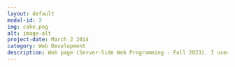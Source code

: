 ```yaml
---
layout: default
modal-id: 2
img: cake.png
alt: image-alt
project-date: March 2 2014
category: Web Development
description: Web page (Server-Side Web Programming - Fall 2023). I used PHP, JavaScript, and HTML to sort data and display it on web page. Analyzing problems and generating solutions to manipulate arrays. Link to GitHub - github.com/KienHocCode1/PHP_process_json_txt_csv_data
---
```

